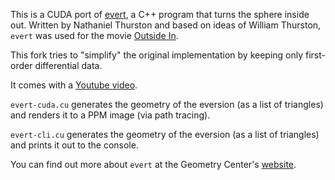 This is a CUDA port of [evert](http://www.geom.uiuc.edu/docs/outreach/oi/software.html), a C++ program that turns the sphere inside out.
Written by Nathaniel Thurston and based on ideas of William Thurston, `evert` was used for the movie [Outside In](https://www.youtube.com/watch?v=sKqt6e7EcCs).

This fork tries to "simplify" the original implementation by keeping only first-order differential data.

It comes with a [Youtube video](https://youtu.be/MAJkn3TDMRE).

`evert-cuda.cu` generates the geometry of the eversion (as a list of triangles) and renders it to a PPM image (via path tracing).

`evert-cli.cu` generates the geometry of the eversion (as a list of triangles) and prints it out to the console.

You can find out more about `evert` at the Geometry Center's [website](http://www.geom.uiuc.edu/docs/outreach/oi/).
